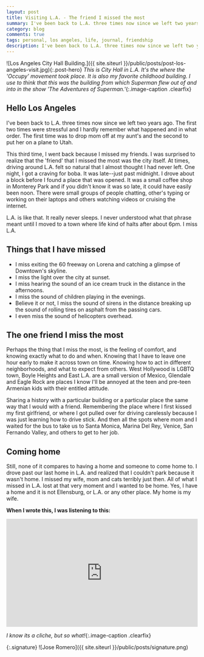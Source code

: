```yaml
---
layout: post
title: Visiting L.A. - The friend I missed the most
summary: I've been back to L.A. three times now since we left two years ago. I was surprised to realize that the 'friend' that I missed the most was the city itself.
category: blog
comments: true
tags: personal, los angeles, life, journal, friendship
description: I've been back to L.A. three times now since we left two years ago. I was surprised to realize that the 'friend' that I missed the most was the city itself.
---
```


![Los Angeles City Hall Building.]({{ site.siteurl }}/public/posts/post-los-angeles-visit.jpg){:.post-hero}
*This is City Hall in L.A. It's the where the 'Occupy' movement took place. It is also my favorite childhood building. I use to think that this was the building from which Superman flew out of and into in the show 'The Adventures of Superman.'*{:.image-caption .clearfix}

## Hello Los Angeles
I've been back to L.A. three times now since we left two years ago. The first two times were stressful and I hardly remember what happened and in what order. The first time was to drop mom off at my aunt's and the second to put her on a plane to Utah. 

This third time, I went back because I missed my friends. I was surprised to realize that the 'friend' that I missed the most was the city itself. At times, driving around L.A. felt so natural that I almost thought I had never left. One night, I got a craving for boba. It was late--just past midnight. I drove about a block before I found a place that was opened. It was a small coffee shop in Monterey Park and if you didn't know it was so late, it could have easily been noon. There were small groups of people chatting, other's typing or working on their laptops and others watching videos or cruising the internet. 

L.A. is like that. It really never sleeps. I never understood what that phrase meant until I moved to a town where life kind of halts after about 6pm. I miss L.A.

## Things that I have missed

- I miss exiting the 60 freeway on Lorena and catching a glimpse of Downtown's skyline. 
- I miss the light over the city at sunset. 
- I miss hearing the sound of an ice cream truck in the distance in the afternoons.
- I miss the sound of children playing in the evenings.
- Believe it or not, I miss the sound of sirens in the distance breaking up the sound of rolling tires on asphalt from the passing cars.
- I even miss the sound of helicopters overhead.

## The one friend I miss the most
Perhaps the thing that I miss the most, is the feeling of comfort, and knowing exactly what to do and when. Knowing that I have to leave one hour early to make it across town on time. Knowing how to act in different neighborhoods, and what to expect from others. West Hollywood is LGBTQ town, Boyle Heights and East L.A. are a small version of Mexico, Glendale and Eagle Rock are places I know I'll be annoyed at the teen and pre-teen Armenian kids with their entitled attitude. 

Sharing a history with a particular building or a particular place the same way that I would with a friend. Remembering the place where I first kissed my first girlfriend, or where I got pulled over for driving carelessly because I was just learning how to drive stick. And then all the spots where mom and I waited for the bus to take us to Santa Monica, Marina Del Rey, Venice, San Fernando Valley, and others to get to her job. 

## Coming home
Still, none of it compares to having a home and someone to come home to. I drove past our last home in L.A. and realized that I couldn't park because it wasn't home. I missed my wife, mom and cats terribly just then. All of what I missed in L.A. lost at that very moment and I wanted to be home. Yes, I have a home and it is not Ellensburg, or L.A. or any other place. My home is my wife.
 
**When I wrote this, I was listening to this:**
 <style>.embed-container { position: relative; padding-bottom: 56.25%; height: 0; overflow: hidden; max-width: 100%; } .embed-container iframe, .embed-container object, .embed-container embed { position: absolute; top: 0; left: 0; width: 100%; height: 100%; }</style>
<div class='embed-container'><iframe src='https://www.youtube.com/embed/GLvohMXgcBo?rel=0&amp;t=27s&amp;showinfo=0' frameborder='0' allowfullscreen></iframe></div>

*I know its a cliche, but so what!*{:.image-caption .clearfix}

{:.signature}
![Jose Romero]({{ site.siteurl }}/public/posts/signature.png)